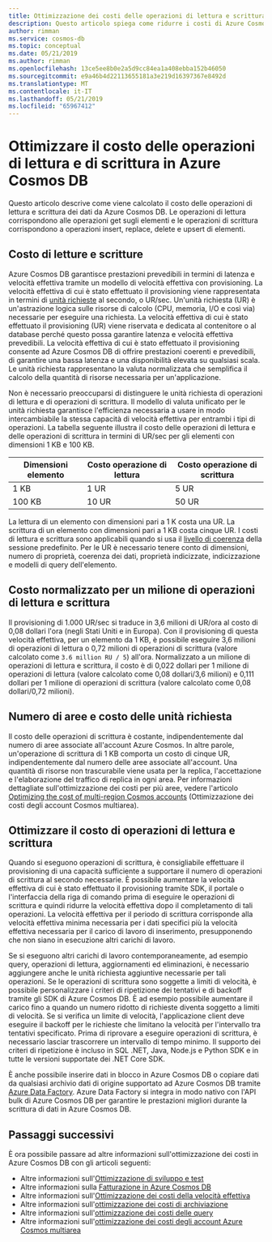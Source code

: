 ```yaml
---
title: Ottimizzazione dei costi delle operazioni di lettura e scrittura in Azure Cosmos DB
description: Questo articolo spiega come ridurre i costi di Azure Cosmos DB durante l'esecuzione di operazioni di lettura e scrittura sui dati.
author: rimman
ms.service: cosmos-db
ms.topic: conceptual
ms.date: 05/21/2019
ms.author: rimman
ms.openlocfilehash: 13ce5ee8b0e2a5d9cc84ea1a408ebba152b46050
ms.sourcegitcommit: e9a46b4d22113655181a3e219d16397367e8492d
ms.translationtype: MT
ms.contentlocale: it-IT
ms.lasthandoff: 05/21/2019
ms.locfileid: "65967412"
---
```

# <a name="optimize-reads-and-writes-cost-in-azure-cosmos-db"></a>Ottimizzare il costo delle operazioni di lettura e di scrittura in Azure Cosmos DB

Questo articolo descrive come viene calcolato il costo delle operazioni di lettura e scrittura dei dati da Azure Cosmos DB. Le operazioni di lettura corrispondono alle operazioni get sugli elementi e le operazioni di scrittura corrispondono a operazioni insert, replace, delete e upsert di elementi.  

## <a name="cost-of-reads-and-writes"></a>Costo di letture e scritture

Azure Cosmos DB garantisce prestazioni prevedibili in termini di latenza e velocità effettiva tramite un modello di velocità effettiva con provisioning. La velocità effettiva di cui è stato effettuato il provisioning viene rappresentata in termini di [unità richieste](request-units.md) al secondo, o UR/sec. Un'unità richiesta (UR) è un'astrazione logica sulle risorse di calcolo (CPU, memoria, I/O e così via) necessarie per eseguire una richiesta. La velocità effettiva di cui è stato effettuato il provisioning (UR) viene riservata e dedicata al contenitore o al database perché questo possa garantire latenza e velocità effettiva prevedibili. La velocità effettiva di cui è stato effettuato il provisioning consente ad Azure Cosmos DB di offrire prestazioni coerenti e prevedibili, di garantire una bassa latenza e una disponibilità elevata su qualsiasi scala. Le unità richiesta rappresentano la valuta normalizzata che semplifica il calcolo della quantità di risorse necessaria per un'applicazione. 

Non è necessario preoccuparsi di distinguere le unità richiesta di operazioni di lettura e di operazioni di scrittura. Il modello di valuta unificato per le unità richiesta garantisce l'efficienza necessaria a usare in modo intercambiabile la stessa capacità di velocità effettiva per entrambi i tipi di operazioni. La tabella seguente illustra il costo delle operazioni di lettura e delle operazioni di scrittura in termini di UR/sec per gli elementi con dimensioni 1 KB e 100 KB.

|**Dimensioni elemento**  |**Costo operazione di lettura** |**Costo operazione di scrittura**|
|---------|---------|---------|
|1 KB |1 UR |5 UR |
|100 KB |10 UR |50 UR |

La lettura di un elemento con dimensioni pari a 1 K costa una UR. La scrittura di un elemento con dimensioni pari a 1 KB costa cinque UR. I costi di lettura e scrittura sono applicabili quando si usa il [livello di coerenza](consistency-levels.md) della sessione predefinito.  Per le UR è necessario tenere conto di dimensioni, numero di proprietà, coerenza dei dati, proprietà indicizzate, indicizzazione e modelli di query dell'elemento.

## <a name="normalized-cost-for-1-million-reads-and-writes"></a>Costo normalizzato per un milione di operazioni di lettura e scrittura

Il provisioning di 1.000 UR/sec si traduce in 3,6 milioni di UR/ora al costo di 0,08 dollari l'ora (negli Stati Uniti e in Europa). Con il provisioning di questa velocità effettiva, per un elemento da 1 KB, è possibile eseguire 3,6 milioni di operazioni di lettura o 0,72 milioni di operazioni di scrittura (valore calcolato come `3.6 million RU / 5`) all'ora. Normalizzato a un milione di operazioni di lettura e scrittura, il costo è di 0,022 dollari per 1 milione di operazioni di lettura (valore calcolato come 0,08 dollari/3,6 milioni) e 0,111 dollari per 1 milione di operazioni di scrittura (valore calcolato come 0,08 dollari/0,72 milioni).

## <a name="number-of-regions-and-the-request-units-cost"></a>Numero di aree e costo delle unità richiesta

Il costo delle operazioni di scrittura è costante, indipendentemente dal numero di aree associate all'account Azure Cosmos. In altre parole, un'operazione di scrittura di 1 KB comporta un costo di cinque UR, indipendentemente dal numero delle aree associate all'account. Una quantità di risorse non trascurabile viene usata per la replica, l'accettazione e l'elaborazione del traffico di replica in ogni area. Per informazioni dettagliate sull'ottimizzazione dei costi per più aree, vedere l'articolo [Optimizing the cost of multi-region Cosmos accounts](optimize-cost-regions.md) (Ottimizzazione dei costi degli account Cosmos multiarea).

## <a name="optimize-the-cost-of-writes-and-reads"></a>Ottimizzare il costo di operazioni di lettura e scrittura

Quando si eseguono operazioni di scrittura, è consigliabile effettuare il provisioning di una capacità sufficiente a supportare il numero di operazioni di scrittura al secondo necessarie. È possibile aumentare la velocità effettiva di cui è stato effettuato il provisioning tramite SDK, il portale o l'interfaccia della riga di comando prima di eseguire le operazioni di scrittura e quindi ridurre la velocità effettiva dopo il completamento di tali operazioni. La velocità effettiva per il periodo di scrittura corrisponde alla velocità effettiva minima necessaria per i dati specifici più la velocità effettiva necessaria per il carico di lavoro di inserimento, presupponendo che non siano in esecuzione altri carichi di lavoro. 

Se si eseguono altri carichi di lavoro contemporaneamente, ad esempio query, operazioni di lettura, aggiornamenti ed eliminazioni, è necessario aggiungere anche le unità richiesta aggiuntive necessarie per tali operazioni. Se le operazioni di scrittura sono soggette a limiti di velocità, è possibile personalizzare i criteri di ripetizione dei tentativi e di backoff tramite gli SDK di Azure Cosmos DB. È ad esempio possibile aumentare il carico fino a quando un numero ridotto di richieste diventa soggetto a limiti di velocità. Se si verifica un limite di velocità, l'applicazione client deve eseguire il backoff per le richieste che limitano la velocità per l'intervallo tra tentativi specificato. Prima di riprovare a eseguire operazioni di scrittura, è necessario lasciar trascorrere un intervallo di tempo minimo. Il supporto dei criteri di ripetizione è incluso in SQL .NET, Java, Node.js e Python SDK e in tutte le versioni supportate dei .NET Core SDK. 

È anche possibile inserire dati in blocco in Azure Cosmos DB o copiare dati da qualsiasi archivio dati di origine supportato ad Azure Cosmos DB tramite [Azure Data Factory](../data-factory/connector-azure-cosmos-db.md). Azure Data Factory si integra in modo nativo con l'API bulk di Azure Cosmos DB per garantire le prestazioni migliori durante la scrittura di dati in Azure Cosmos DB.

## <a name="next-steps"></a>Passaggi successivi

È ora possibile passare ad altre informazioni sull'ottimizzazione dei costi in Azure Cosmos DB con gli articoli seguenti:

* Altre informazioni sull'[Ottimizzazione di sviluppo e test](optimize-dev-test.md)
* Altre informazioni sulla [Fatturazione in Azure Cosmos DB](understand-your-bill.md)
* Altre informazioni sull'[Ottimizzazione dei costi della velocità effettiva](optimize-cost-throughput.md)
* Altre informazioni sull'[ottimizzazione dei costi di archiviazione](optimize-cost-storage.md)
* Altre informazioni sull'[ottimizzazione dei costi delle query](optimize-cost-queries.md)
* Altre informazioni sull'[ottimizzazione dei costi degli account Azure Cosmos multiarea](optimize-cost-regions.md)
